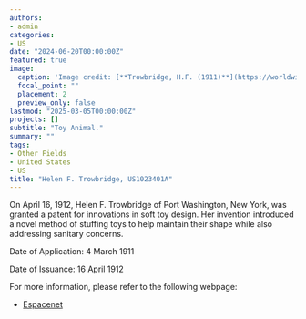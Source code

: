 ```yaml
---
authors:
- admin
categories:
- US
date: "2024-06-20T00:00:00Z"
featured: true
image:
  caption: 'Image credit: [**Trowbridge, H.F. (1911)**](https://worldwide.espacenet.com/patent/search/family/003091697/publication/US1023401A?q=in%3Dhelen)'
  focal_point: ""
  placement: 2
  preview_only: false
lastmod: "2025-03-05T00:00:00Z"
projects: []
subtitle: "Toy Animal."
summary: ""
tags:
- Other Fields
- United States
- US
title: "Helen F. Trowbridge, US1023401A"
---
```

On April 16, 1912, Helen F. Trowbridge of Port Washington, New York, was granted a patent for innovations in soft toy design. Her invention introduced a novel method of stuffing toys to help maintain their shape while also addressing sanitary concerns.

Date of Application: 4 March 1911

Date of Issuance: 16 April 1912

For more information, please refer to the following webpage: 

- [Espacenet](https://worldwide.espacenet.com/patent/search/family/003091697/publication/US1023401A?q=in%3Dhelen)

